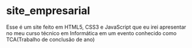 # site_empresarial
 Esse é um site feito em HTML5, CSS3 e JavaScript que eu irei apresentar no meu curso técnico em Informática em um evento conhecido como TCA(Trabalho de conclusão de ano)
